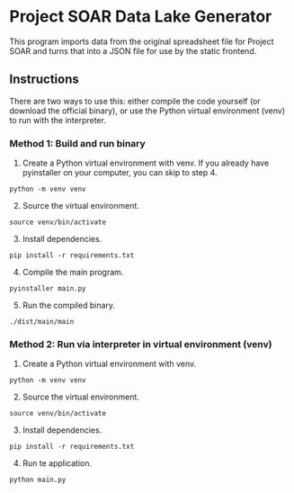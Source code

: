 # Project SOAR Data Lake Generator
This program imports data from the original spreadsheet file for Project SOAR and turns that into a JSON file for use by the static frontend.

## Instructions
There are two ways to use this: either compile the code yourself (or download the official binary), or use the Python virtual environment (venv) to run with the interpreter.

### Method 1: Build and run binary
1. Create a Python virtual environment with venv. If you already have pyinstaller on your computer, you can skip to step 4.

```shell
python -m venv venv
```

2. Source the virtual environment.

```shell
source venv/bin/activate
```
3. Install dependencies.

```shell
pip install -r requirements.txt
```

4. Compile the main program.

```shell
pyinstaller main.py
```

5. Run the compiled binary.

```shell
./dist/main/main
```

### Method 2: Run via interpreter in virtual environment (venv)
1. Create a Python virtual environment with venv.

```shell
python -m venv venv
```

2. Source the virtual environment.

```shell
source venv/bin/activate
```
3. Install dependencies.

```shell
pip install -r requirements.txt
```

4. Run te application.

```shell
python main.py
```
